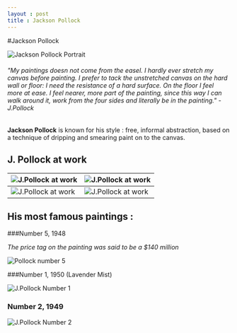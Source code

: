 ```yaml
---
layout : post
title : Jackson Pollock
---
```

#Jackson Pollock

![Jackson Pollock Portrait](http://www.fondationbeyeler.ch/sites/default/files/fondation_beyeler/sammlung/kuenstler/jackson_pollock/pollock2.jpg?1282660252)

###### *"My paintings doesn not come from the easel. I hardly ever stretch my canvas before painting. I prefer to tack the unstretched canvas on the hard wall or floor: I need the resistance of a hard surface. On the floor I feel more at ease. I feel nearer, more part of the painting, since this way I can walk around it, work from the four sides and literally be in the painting."* - J.Pollock

**Jackson Pollock** is known for his style : free, informal abstraction, based on a technique of dripping and smearing paint on to the canvas.

## J. Pollock at work 

![J.Pollock at work](http://i.telegraph.co.uk/multimedia/archive/02121/pollock1_2121582b.jpg)  | ![J.Pollock at work](http://choreograph.net/images/453.jpg) 
------------- | -------------
![J.Pollock at work](http://creativegames.org.uk/modules/Art_Technology/Cage_Duchamp/images/J_Pollok_working.jpg)   |![J.Pollock at work](http://creativegames.org.uk/modules/Art_Technology/Cage_Duchamp/images/J_Pollok_working.jpg) 


## His most famous paintings :

###Number 5, 1948

*The price tag on the painting was said to be a $140 million*

![Pollock number 5](http://cdn.pursuitist.com/wp-content/uploads/2010/09/nov-fifth-1948-by-jackson-pollock-140mil_msp1.jpg)

###Number 1, 1950 (Lavender Mist)

![J.Pollock Number 1](http://www.moma.org/collection_images/resized/805/w500h420/CRI_223805.jpg)

### Number 2, 1949

![J.Pollock Number 2](http://wcma.williams.edu/files/2011/03/Pollock-Banner.jpg)
